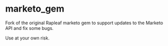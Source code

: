 marketo_gem
===========
Fork of the original Rapleaf marketo gem to support updates to the Marketo API and fix some bugs.

Use at your own risk.
